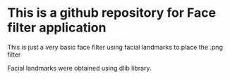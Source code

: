 # This is a github repository for Face filter application

This is just a very basic face filter using facial landmarks to place the .png filter

Facial landmarks were obtained using dlib library.
